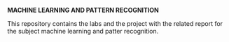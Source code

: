 **MACHINE LEARNING AND PATTERN RECOGNITION**

This repository contains the labs and the project with the related
report for the subject machine learning and patter recognition.